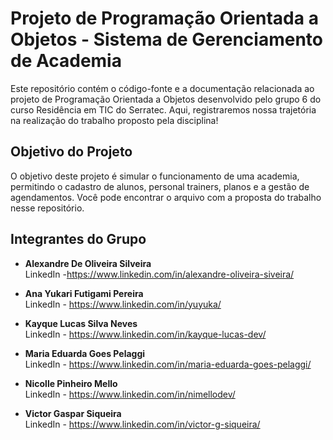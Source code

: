 # Projeto de Programação Orientada a Objetos - Sistema de Gerenciamento de Academia

Este repositório contém o código-fonte e a documentação relacionada ao projeto de Programação Orientada a Objetos desenvolvido pelo grupo 6 do curso Residência em TIC do Serratec. Aqui, registraremos nossa trajetória na realização do trabalho proposto pela disciplina!

## Objetivo do Projeto

O objetivo deste projeto é simular o funcionamento de uma academia, permitindo o cadastro de alunos, personal trainers, planos e a gestão de agendamentos. Você pode encontrar o arquivo com a proposta do trabalho nesse repositório.

## Integrantes do Grupo

- **Alexandre De Oliveira Silveira**  
  LinkedIn -https://www.linkedin.com/in/alexandre-oliveira-siveira/
  
- **Ana Yukari Futigami Pereira**  
  LinkedIn - https://www.linkedin.com/in/yuyuka/

- **Kayque Lucas Silva Neves**  
  LinkedIn - https://www.linkedin.com/in/kayque-lucas-dev/

- **Maria Eduarda Goes Pelaggi**  
  LinkedIn - https://www.linkedin.com/in/maria-eduarda-goes-pelaggi/

- **Nicolle Pinheiro Mello**  
  LinkedIn - https://www.linkedin.com/in/nimellodev/

- **Victor Gaspar Siqueira**  
  LinkedIn - https://www.linkedin.com/in/victor-g-siqueira/
